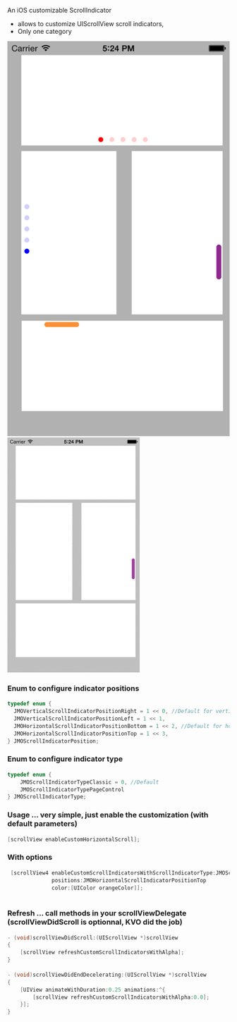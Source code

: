 An iOS customizable ScrollIndicator

- allows to customize UIScrollView scroll indicators, 
- Only one category

![Image](demo.png)
![Image](demo.gif)


### Enum to configure indicator positions

```objective-c
typedef enum {
  JMOVerticalScrollIndicatorPositionRight = 1 << 0, //Default for vertical
  JMOVerticalScrollIndicatorPositionLeft = 1 << 1,
  JMOHorizontalScrollIndicatorPositionBottom = 1 << 2, //Default for horizontal
  JMOHorizontalScrollIndicatorPositionTop = 1 << 3,
} JMOScrollIndicatorPosition;

```


### Enum to configure indicator type

```objective-c
typedef enum {
    JMOScrollIndicatorTypeClassic = 0, //Default
    JMOScrollIndicatorTypePageControl
} JMOScrollIndicatorType;

```

### Usage ... very simple, just enable the customization (with default parameters)
```objective-c
[scrollView enableCustomHorizontalScroll];
```

###  With options 
```objective-c
 [scrollView4 enableCustomScrollIndicatorsWithScrollIndicatorType:JMOScrollIndicatorTypeClassic 
              positions:JMOHorizontalScrollIndicatorPositionTop 
              color:[UIColor orangeColor]];
    
```

###  Refresh ... call methods in your scrollViewDelegate (scrollViewDidScroll is optionnal, KVO did the job)

```objective-c
- (void)scrollViewDidScroll:(UIScrollView *)scrollView
{
    [scrollView refreshCustomScrollIndicatorsWithAlpha];
}

- (void)scrollViewDidEndDecelerating:(UIScrollView *)scrollView
{
    [UIView animateWithDuration:0.25 animations:^{
        [scrollView refreshCustomScrollIndicatorsWithAlpha:0.0];
    }];
}
    
```


